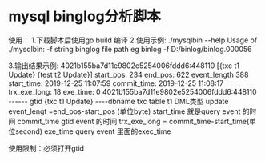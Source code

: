 # mysql binglog分析脚本
使用：
1.下载脚本后使用go build 编译
2.使用示例:
  ./mysqlbin --help
Usage of ./mysqlbin:
  -f string
        binglog file path eg binlog -f D:/binlog/binlog.000056
 
3.输出结果示例:
  4021b155ba7d11e9802e5254006fddd6:448110 [{txc t1 Update} {test t2 Update}] start_pos: 234 end_pos: 622 event_length 388  start_time: 2019-12-25 11:07:59 commit_time: 2019-12-25 11:08:17 trx_exe_long: 18 exe_time: 0
 4021b155ba7d11e9802e5254006fddd6:448110  ------ gtid 
 {txc t1 Update}   ----dbname txc table t1 DML类型 update
 event_lengt =end_pos-start_pos (单位byte) 
 start_time 就是query event 的时间
 commit_time gtid event 的时间
 trx_exe_long = commit_time-start_time(单位second)
 exe_time query event 里面的exec_time
 
 使用限制：必须打开gtid
